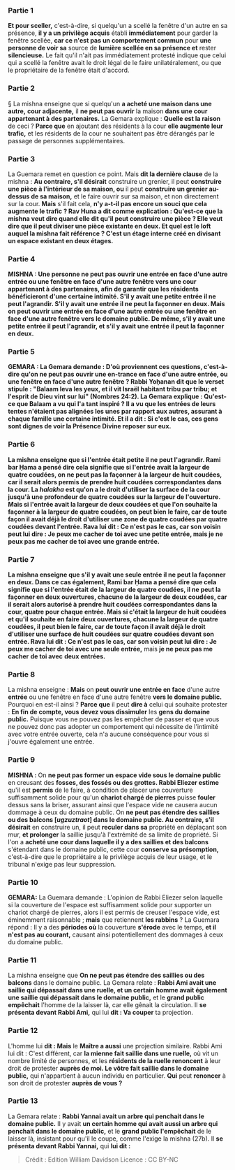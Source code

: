 
### Partie 1
<b>Et pour sceller,</b> c'est-à-dire, si quelqu'un a scellé la fenêtre d'un autre en sa présence, <b>il y a un privilège acquis</b> établi <b>immédiatement</b> pour garder la fenêtre scellée, <b>car ce n'est pas un comportement commun</b> pour <b>une personne de voir sa</b> source de <b>lumière scellée en sa présence et</b> rester <b>silencieuse.</b> Le fait qu'il n'ait pas immédiatement protesté indique que celui qui a scellé la fenêtre avait le droit légal de le faire unilatéralement, ou que le propriétaire de la fenêtre était d'accord.

### Partie 2
§ La mishna enseigne que si quelqu'un <b>a acheté une maison dans une autre,</b> <b>cour adjacente,</b> il <b>ne peut pas ouvrir</b> la maison <b>dans une cour appartenant à des partenaires.</b> La Gemara explique : <b>Quelle est la raison</b> de ceci ? <b>Parce que</b> en ajoutant des résidents à la cour <b>elle augmente leur trafic,</b> et les résidents de la cour ne souhaitent pas être dérangés par le passage de personnes supplémentaires.

### Partie 3
La Guemara remet en question ce point. Mais <b>dit la dernière clause</b> de la mishna : <b>Au contraire, s'il désirait</b> construire un grenier, il peut <b>construire une pièce à l'intérieur de sa maison, ou</b> il peut <b>construire un grenier au-dessus de sa maison,</b> et le faire ouvrir sur sa maison, et non directement sur la cour. <b>Mais</b> s'il fait cela, <b>n'y a-t-il pas encore un souci que <b>cela augmente le trafic ? Rav Huna a dit</b> comme explication : <b>Qu'est-ce que</b> la mishna veut dire quand elle dit qu'il peut construire <b>une pièce ?</b> Elle veut dire <b>que</b> il peut <b>diviser</b> une pièce existante <b>en deux. Et quel est</b> le <b>loft</b> auquel la mishna fait référence ? C'est <b>un étage interne</b> créé en divisant un espace existant en deux étages.

### Partie 4
<strong>MISHNA :</strong> <b>Une personne ne peut pas ouvrir une entrée en face</b> d'une autre <b>entrée ou une fenêtre en face</b> d'une autre <b>fenêtre vers une cour appartenant à des partenaires,</b> afin de garantir que les résidents bénéficieront d'une certaine intimité. S'il y avait <b>une petite</b> entrée <b>il ne peut l'agrandir.</b> S'il y avait <b>une</b> entrée <b>il ne peut la façonner</b> en <b>deux. Mais</b> on <b>peut ouvrir une entrée en face</b> d'une autre <b>entrée ou une fenêtre en face</b> d'une autre <b>fenêtre vers le domaine public.</b> De même, s'il <b>y avait une petite</b> entrée <b>il peut l'agrandir,</b> et s'il y avait <b>une</b> entrée <b>il peut la façonner</b> en <b>deux.</b>

### Partie 5
<strong>GEMARA : </strong>La Gemara demande : <b>D'où proviennent ces questions,</b> c'est-à-dire qu'on ne peut pas ouvrir une en-trance en face d'une autre entrée, ou une fenêtre en face d'une autre fenêtre ? <b>Rabbi Yoḥanan dit que</b> le <b>verset stipule : "Balaam leva les yeux, et il vit Israël habitant tribu par tribu;</b> et l'esprit de Dieu vint sur lui" (Nombres 24:2). La Gemara explique : <b>Qu'est-ce que</b> Balaam a <b>vu</b> qui l'a tant inspiré ? Il <b>a vu que les entrées de leurs tentes n'étaient pas alignées les unes par rapport aux autres,</b> assurant à chaque famille une certaine intimité. Et il <b>a dit :</b> Si c'est le cas, <b>ces gens</b> <b>sont dignes de voir la Présence Divine reposer sur eux.</b>

### Partie 6
La mishna enseigne que si l'entrée <b>était petite</b> <b>il ne peut l'agrandir. Rami bar Ḥama a pensé dire</b> cela signifie que si l'entrée avait la largeur <b>de quatre</b> coudées, on <b>ne peut pas la façonner</b> à la largeur <b>de huit</b> coudées, <b>car</b> il serait alors permis de <b>prendre huit</b> coudées correspondantes <b>dans</b> la <b>cour. </b> La <i>halakha</i> est qu'on a le droit d'utiliser la surface de la cour jusqu'à une profondeur de quatre coudées sur la largeur de l'ouverture. <b>Mais</b> si l'entrée avait la largeur <b>de deux</b> coudées et que l'on souhaite <b>la façonner</b> à la largeur <b>de quatre</b> coudées, on peut <b>bien</b> le faire, car de toute façon il avait déjà le droit d'utiliser une zone de quatre coudées par quatre coudées devant l'entrée. <b>Rava lui dit :</b> Ce n'est pas le cas, car son voisin <b>peut lui dire : Je peux me cacher</b> <b>de toi avec</b> une <b>petite entrée,</b> mais <b>je ne peux pas me cacher</b> <b>de toi avec</b> une <b>grande entrée.</b>

### Partie 7
La mishna enseigne que s'il <b>y avait une seule</b> entrée <b>il ne peut la façonner en deux. </b> Dans ce cas également, <b>Rami bar Ḥama a pensé dire</b> que cela signifie que si l'entrée était de la largeur <b>de quatre</b> coudées, il <b>ne peut la façonner en deux</b> ouvertures, <b>chacune</b> de la largeur <b>de deux</b> coudées, <b>car</b> il serait alors autorisé à <b>prendre huit</b> coudées correspondantes <b>dans</b> la <b>cour, </b> quatre pour chaque entrée. <b>Mais</b> si c'était la largeur <b>de huit</b> coudées et qu'il souhaite <b>en faire</b> deux ouvertures, <b>chacune</b> la largeur <b>de quatre</b> coudées, il peut <b>bien</b> le faire, car de toute façon il avait déjà le droit d'utiliser une surface de huit coudées sur quatre coudées devant son entrée. <b>Rava lui dit :</b> Ce n'est pas le cas, car son voisin <b>peut lui dire : Je peux me cacher</b> <b>de toi avec</b> une seule entrée,</b> mais <b>je ne peux pas me cacher</b> <b>de toi avec</b> <b>deux entrées.</b>

### Partie 8
La mishna enseigne : <b>Mais</b> on <b>peut ouvrir une entrée en face</b> d'une autre <b>entrée</b> ou une fenêtre en face d'une autre fenêtre <b>vers le domaine public.</b> Pourquoi en est-il ainsi ? <b>Parce que</b> il peut <b>dire à</b> celui qui souhaite protester : <b>En fin de compte, vous devez vous dissimuler</b> les <b>gens du domaine public.</b> Puisque vous ne pouvez pas les empêcher de passer et que vous ne pouvez donc pas adopter un comportement qui nécessite de l'intimité avec votre entrée ouverte, cela n'a aucune conséquence pour vous si j'ouvre également une entrée.

### Partie 9
<strong>MISHNA : </strong>On <b>ne peut pas former un</b> <b>espace vide sous le domaine public</b> en creusant des <b>fosses, des fossés ou des grottes. Rabbi Eliezer estime</b> qu'il est <b>permis</b> de le faire, à condition de placer une couverture suffisamment solide pour qu'un <b>chariot chargé de pierres</b> puisse <b>fouler</b> dessus sans la briser, assurant ainsi que l'espace vide ne causera aucun dommage à ceux du domaine public. On <b>ne peut pas étendre des saillies ou des balcons [<i>ugzuztraot</i>] dans le domaine public. Au contraire, s'il désirait</b> en construire un, il peut <b>reculer dans sa</b> propriété en déplaçant son mur, <b>et prolonger</b> la saillie jusqu'à l'extrémité de sa limite de propriété. Si l'on a <b>acheté une cour dans laquelle il y a des saillies et des balcons</b> s'étendant dans le domaine public, cette cour <b>conserve sa présomption,</b> c'est-à-dire que le propriétaire a le privilège acquis de leur usage, et le tribunal n'exige pas leur suppression.

### Partie 10
<strong>GEMARA:</strong> La Guemara demande : L'opinion de Rabbi Eliezer selon laquelle si la couverture de l'espace est suffisamment solide pour supporter un chariot chargé de pierres, alors il est permis de creuser l'espace vide, est éminemment raisonnable ; <b>mais</b> que retiennent <b>les rabbins</b> ? La Guemara répond : Il y a des <b>périodes où</b> la couverture <b>s'érode</b> avec le temps, <b>et il n'est pas au courant,</b> causant ainsi potentiellement des dommages à ceux du domaine public.

### Partie 11
La mishna enseigne que <b>On ne peut pas étendre des saillies ou des balcons</b> dans le domaine public. La Gemara relate : <b>Rabbi Ami avait une saillie qui dépassait dans une ruelle, et un certain homme avait également une saillie qui dépassait dans le domaine public,</b> et le <b>grand public empêchait</b> l'homme de la laisser là, car elle gênait la circulation. Il <b>se présenta devant Rabbi Ami,</b> qui lui <b>dit : Va couper</b> ta projection.

### Partie 12
L'homme lui <b>dit : Mais</b> le <b>Maître a aussi</b> une projection similaire. Rabbi Ami lui dit : C'est différent, car <b>la mienne fait saillie dans une ruelle,</b> où vit un nombre limité de personnes, et les <b>résidents de la ruelle renoncent</b> à leur droit de protester <b>auprès de moi. Le vôtre fait saillie dans le domaine public,</b> qui n'appartient à aucun individu en particulier. <b>Qui</b> peut <b>renoncer</b> à son droit de protester <b>auprès de vous ?</b>

### Partie 13
La Gemara relate : <b>Rabbi Yannai avait un arbre qui penchait dans le domaine public.</b> Il y avait <b>un certain homme qui avait aussi un arbre qui penchait dans le domaine public,</b> et le <b>grand public l'empêchait</b> de le laisser là, insistant pour qu'il le coupe, comme l'exige la mishna (27b). Il <b>se présenta devant Rabbi Yannai,</b> qui <b>lui dit :</b>

>Crédit : Edition William Davidson
>Licence : CC BY-NC